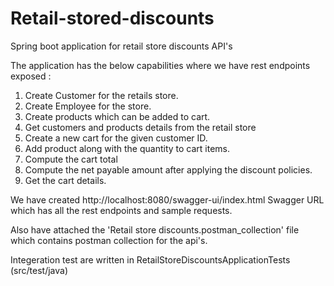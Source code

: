 # Retail-stored-discounts
Spring boot application for retail store discounts API's

The application has the below capabilities where we have rest endpoints exposed :

1. Create Customer for the retails store.
2. Create Employee for the store.
3. Create products which can be added to cart.
4. Get customers and products details from the retail store
5. Create a new cart for the given customer ID.
6. Add product along with the quantity to cart items.
7. Compute the cart total
8. Compute the net payable amount after applying the discount policies.
9. Get the cart details.

We have created http://localhost:8080/swagger-ui/index.html Swagger URL which has all the rest endpoints and sample requests.

Also have attached the 'Retail store discounts.postman_collection' file which contains postman collection for the api's.

Integeration test are written in RetailStoreDiscountsApplicationTests (src/test/java)
